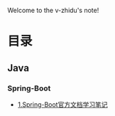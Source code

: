 Welcome to the v-zhidu's note!


# 目录

## Java

### Spring-Boot

* [1.Spring-Boot官方文档学习笔记](Java/Sping-Boot-Learn/index)


